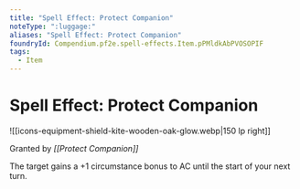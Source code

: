 ```yaml
---
title: "Spell Effect: Protect Companion"
noteType: ":luggage:"
aliases: "Spell Effect: Protect Companion"
foundryId: Compendium.pf2e.spell-effects.Item.pPMldkAbPVOSOPIF
tags:
  - Item
---
```


# Spell Effect: Protect Companion
![[icons-equipment-shield-kite-wooden-oak-glow.webp|150 lp right]]

Granted by _[[Protect Companion]]_

The target gains a +1 circumstance bonus to AC until the start of your next turn.
